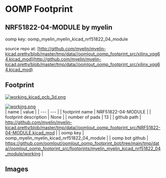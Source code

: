 # OOMP Footprint  
## NRF51822-04-MODULE  by myelin  
  
oomp key: oomp_myelin_myelin_kicad_nrf51822_04_module  
  
source repo at: [http://github.com/myelin/myelin-kicad.pretty/blob/master/tmp/data//oomlout_oomp_footprint_src/xilinx_vqg64.kicad_mod](http://github.com/myelin/myelin-kicad.pretty/blob/master/tmp/data//oomlout_oomp_footprint_src/xilinx_vqg64.kicad_mod)  
## Footprint  
  
[![working_kicad_pcb_3d.png](working_kicad_pcb_3d_600.png)](working_kicad_pcb_3d.png)  
  
[![working.png](working_600.png)](working.png)  
| name | value | 
| --- | --- | 
| footprint name | NRF51822-04-MODULE | 
| footprint description | None | 
| number of pads | 13 | 
| github path | http://github.com/myelin/myelin-kicad.pretty/blob/master/tmp/data//oomlout_oomp_footprint_src/NRF51822-04-MODULE.kicad_mod | 
| oomp key | oomp_myelin_myelin_kicad_nrf51822_04_module | 
| oomp bot github | https://github.com/oomlout/oomlout_oomp_footprint_bot/tree/main/tmp/data//oomlout_oomp_footprint_src/footprints/myelin_myelin_kicad_nrf51822_04_module/working | 
## Images  

